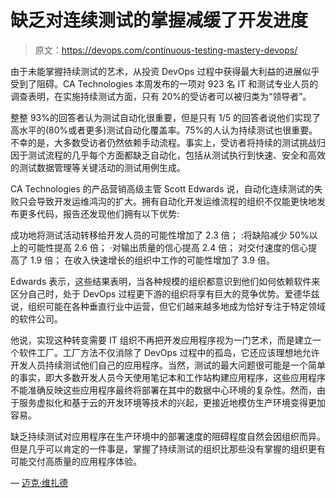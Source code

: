 # 缺乏对连续测试的掌握减缓了开发进度

> 原文：<https://devops.com/continuous-testing-mastery-devops/>

由于未能掌握持续测试的艺术，从投资 DevOps 过程中获得最大利益的进展似乎受到了阻碍。CA Technologies 本周发布的一项对 923 名 IT 和测试专业人员的调查表明，在实施持续测试方面，只有 20%的受访者可以被归类为“领导者”。

整整 93%的回答者认为测试自动化很重要，但是只有 1/5 的回答者说他们实现了高水平的(80%或者更多)测试自动化覆盖率。75%的人认为持续测试也很重要。不幸的是，大多数受访者仍然依赖手动流程。事实上，受访者将持续的测试挑战归因于测试流程的几乎每个方面都缺乏自动化，包括从测试执行到快速、安全和高效的测试数据管理等关键活动的测试用例生成。

CA Technologies 的产品营销高级主管 Scott Edwards 说，自动化连续测试的失败只会导致开发运维鸿沟的扩大。拥有自动化开发运维流程的组织不仅能更快地发布更多代码，报告还发现他们拥有以下优势:

成功地将测试活动转移给开发人员的可能性增加了 2.3 倍；
:将缺陷减少 50%以上的可能性提高 2.6 倍；
·对输出质量的信心提高 2.4 倍；
对交付速度的信心提高了 1.9 倍；
在收入快速增长的组织中工作的可能性增加了 3.9 倍。

Edwards 表示，这些结果表明，当各种规模的组织都意识到他们如何依赖软件来区分自己时，处于 DevOps 过程更下游的组织将享有巨大的竞争优势。爱德华兹说，组织可能在各种垂直行业中运营，但它们越来越多地成为恰好专注于特定领域的软件公司。

他说，实现这种转变需要 IT 组织不再把开发应用程序视为一门艺术，而是建立一个软件工厂。工厂方法不仅消除了 DevOps 过程中的孤岛，它还应该理想地允许开发人员持续测试他们自己的应用程序。当然，测试的最大问题很可能是一个简单的事实，即大多数开发人员今天使用笔记本和工作站构建应用程序，这些应用程序不能准确反映这些应用程序最终将部署在其中的数据中心环境的复杂性。然而，由于服务虚拟化和基于云的开发环境等技术的兴起，更接近地模仿生产环境变得更加容易。

缺乏持续测试对应用程序在生产环境中的部署速度的阻碍程度自然会因组织而异。但是几乎可以肯定的一件事是，掌握了持续测试的组织比那些没有掌握的组织更有可能交付高质量的应用程序体验。

— [迈克·维扎德](https://devops.com/author/mike-vizard/)
